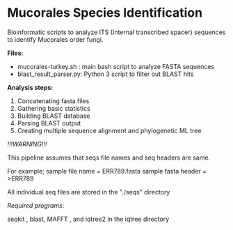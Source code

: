 # Mucorales Species Identification
Bioinformatic scripts to analyze ITS (Internal transcribed spacer) sequences to identify Mucorales order fungi. 

**Files:**
- mucorales-turkey.sh : main bash script to analyze FASTA sequences
- blast_result_parser.py: Python 3 script to filter out BLAST hits

**Analysis steps:**
1. Concatenating fasta files
2. Gathering basic statistics
3. Building BLAST database
4. Parsing BLAST output
5. Creating multiple sequence alignment and phylogenetic ML tree

_!!!WARNING!!!_

This pipeline assumes that seqs file names and seq headers are same.

For example; sample file name = ERR789.fasta sample fasta header = >ERR789

All individual seq files are stored in the "./seqs" directory

_Required programs_:

seqkit , blast, MAFFT , and iqtree2 in the iqtree directory
